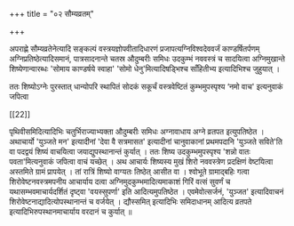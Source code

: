 +++
title = "०२ सौम्यव्रतम्"

+++

अपराह्णे सौम्यव्रतेनेत्यादि सङ्कल्पं वस्त्रयज्ञोपवीतादिधारणं प्रजापत्यग्निविश्वदेववर्जं काण्डर्षितर्पणम् अग्निप्रतिष्ठेत्यादिसमानं, पात्रसादनान्ते चतस्र औदुम्बरीः समिधः उदकुम्भं नववस्त्रं च सादयित्वा अग्निमुखान्ते शिष्येणान्वारब्धः 'सोमाय काण्डर्षये स्वाहा' 'सोमो धेनु'मित्यादिषड्भिश्च साँहितीभ्य इत्यादिभिश्च जुहुयात् ।

ततः शिष्योऽग्नेः पुरस्तात् धान्योपरि स्थापितं सोदकं सकूर्चं वस्त्रवेष्टितं कुम्भमुपस्पृश्य ‘नमो वाच' इत्यनुवाकं जपित्वा 

[[22]]

पृथिवीसमिदित्यादिभिः चतुर्भिराज्याभ्यक्ता औदुम्बरीः समिधः अग्नावाधाय अग्ने व्रतपत इत्युपतिष्ठेत । अथाचार्यो 'युञ्जते मन' इत्यादीनां 'देवा वै सत्रमासत' इत्यादीनां चानुवाकानां प्रथमपदानि 'युञ्जते सविते'ति वा पदद्वयं शिष्यं वाचयित्वा जयाद्युपस्थानान्तं कुर्यात् । ततः शिष्य उदकुम्भमुपस्पृश्य 'शन्नो वातः पवता'मित्यनुवाकं जपित्वा वाचं यच्छेत् । अथ आचार्यः शिष्यस्य मुखं शिरो नववस्त्रेण प्रदक्षिणं वेष्टयित्वा अस्तमिते ग्रामं प्रापयेत् । तां रात्रिं शिष्यो वाग्यतः तिष्ठेत् आसीत वा । श्वोभूते ग्रामाद्बहिः गत्वा शिरोवेष्टनवस्त्रमपनीय आचार्याय दत्वा अग्निमुदकुम्भमादित्यमाकाशं गिरिं वत्सं सुवर्णं च यथासम्भवमाचार्यदर्शितं दृष्ट्वा 'वयस्सुपर्णा' इति आदित्यमुपतिष्ठेत । एवमेवोत्सर्जनं, 'युञ्जत' इत्यादिवाचनं शिरोवेष्टनाद्यादित्योपस्थानान्तं च वर्जयेत् । द्यौस्समित् इत्यादिभिः समिदाधानम् आदित्य व्रतपते इत्यादिभिरुपस्थानमाचार्याय वरदानं च कुर्यात् ॥
